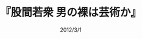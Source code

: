---
title: "『股間若衆 男の裸は芸術か』"
description: "露出か隠蔽か修整か?“古今”日本人美術家たちによる、男性の裸体と股間の表現を巡る葛藤と飽くなき挑戦。“曖昧模っ糊り”の謎を縦横無尽に追求する本邦初、前代未聞の研究書。"
date: 2012/3/1
shorttitle: ""
authors: ['']
publishDate: ""
ENTRYTYPE: "基礎演習テキスト100"
series:
- 早稲田大学必修基礎演習テキスト100(2020年度)
tags: 
- 
category: 
- 
# publisher: "Self-Published"
image: 
pinned : true
draft: false
hideToc: false
enableToc: true
enableTocContent: false
copyright: "All rights reserved"
---